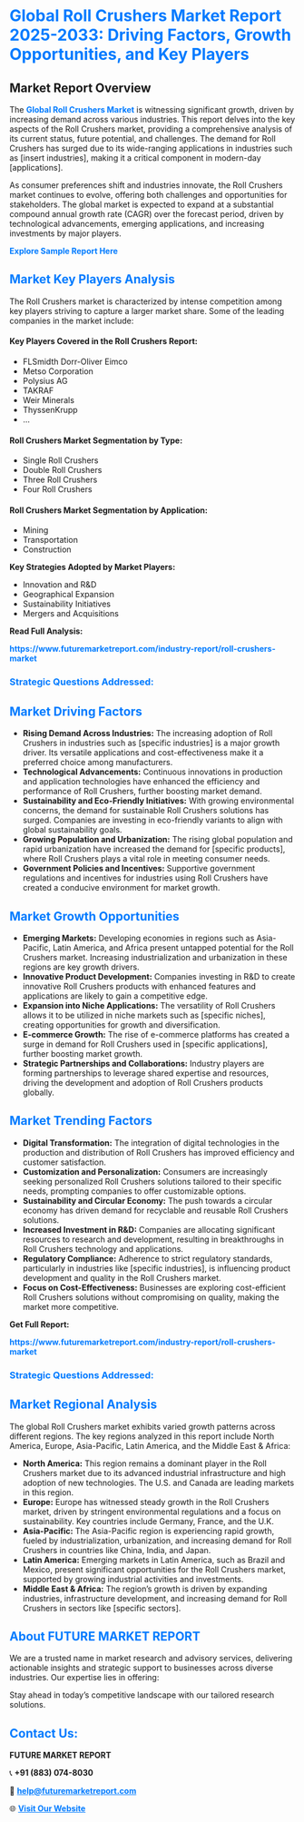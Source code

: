 <h1 style="color: #007BFF;">Global Roll Crushers Market Report 2025-2033: Driving Factors, Growth Opportunities, and Key Players</h1>

<section id="overview">
<h2>Market Report Overview</h2>
<p>The <a href="https://www.futuremarketreport.com/industry-report/roll-crushers-market" style="color: #007BFF; text-decoration: none;"><strong>Global Roll Crushers Market</strong></a> is witnessing significant growth, driven by increasing demand across various industries. This report delves into the key aspects of the Roll Crushers market, providing a comprehensive analysis of its current status, future potential, and challenges. The demand for Roll Crushers has surged due to its wide-ranging applications in industries such as [insert industries], making it a critical component in modern-day [applications].</p>
<p>As consumer preferences shift and industries innovate, the Roll Crushers market continues to evolve, offering both challenges and opportunities for stakeholders. The global market is expected to expand at a substantial compound annual growth rate (CAGR) over the forecast period, driven by technological advancements, emerging applications, and increasing investments by major players.</p>
</section>

<section id="overview">
<p><a href="https://www.futuremarketreport.com/request-sample/reportId=89212" style="color: #007BFF; text-decoration: none;"><strong>Explore Sample Report Here</strong></a></p>
</section>

<section id="key-players">
<h2 style="color: #007BFF;">Market Key Players Analysis</h2>
<p>The Roll Crushers market is characterized by intense competition among key players striving to capture a larger market share. Some of the leading companies in the market include:</p>
<h4>Key Players Covered in the Roll Crushers Report:</h4>
<ul><li>FLSmidth Dorr-Oliver Eimco</li><li>Metso Corporation</li><li>Polysius AG</li><li>TAKRAF</li><li>Weir Minerals</li><li>ThyssenKrupp</li><li>...</li></ul>
<h4>Roll Crushers Market Segmentation by Type:</h4>
<ul><li>Single Roll Crushers</li><li>Double Roll Crushers</li><li>Three Roll Crushers</li><li>Four Roll Crushers</li></ul>

<h4>Roll Crushers Market Segmentation by Application:</h4>
<ul><li>Mining</li><li>Transportation</li><li>Construction</li></ul>
<p><strong>Key Strategies Adopted by Market Players:</strong></p>
<ul>
<li>Innovation and R&D</li>
<li>Geographical Expansion</li>
<li>Sustainability Initiatives</li>
<li>Mergers and Acquisitions</li>
</ul>
</section>

<section>
<p><strong>Read Full Analysis: </strong></p><a href="https://www.futuremarketreport.com/industry-report/roll-crushers-market" style="color: #007BFF; text-decoration: none;"><strong>https://www.futuremarketreport.com/industry-report/roll-crushers-market</strong></a>
<h3 style="color: #007BFF;">Strategic Questions Addressed:</h3>
</section>

<section id="driving-factors">
<h2 style="color: #007BFF;">Market Driving Factors</h2>
<ul>
<li><strong>Rising Demand Across Industries:</strong> The increasing adoption of Roll Crushers in industries such as [specific industries] is a major growth driver. Its versatile applications and cost-effectiveness make it a preferred choice among manufacturers.</li>
<li><strong>Technological Advancements:</strong> Continuous innovations in production and application technologies have enhanced the efficiency and performance of Roll Crushers, further boosting market demand.</li>
<li><strong>Sustainability and Eco-Friendly Initiatives:</strong> With growing environmental concerns, the demand for sustainable Roll Crushers solutions has surged. Companies are investing in eco-friendly variants to align with global sustainability goals.</li>
<li><strong>Growing Population and Urbanization:</strong> The rising global population and rapid urbanization have increased the demand for [specific products], where Roll Crushers plays a vital role in meeting consumer needs.</li>
<li><strong>Government Policies and Incentives:</strong> Supportive government regulations and incentives for industries using Roll Crushers have created a conducive environment for market growth.</li>
</ul>
</section>

<section id="growth-opportunities">
<h2 style="color: #007BFF;">Market Growth Opportunities</h2>
<ul>
<li><strong>Emerging Markets:</strong> Developing economies in regions such as Asia-Pacific, Latin America, and Africa present untapped potential for the Roll Crushers market. Increasing industrialization and urbanization in these regions are key growth drivers.</li>
<li><strong>Innovative Product Development:</strong> Companies investing in R&D to create innovative Roll Crushers products with enhanced features and applications are likely to gain a competitive edge.</li>
<li><strong>Expansion into Niche Applications:</strong> The versatility of Roll Crushers allows it to be utilized in niche markets such as [specific niches], creating opportunities for growth and diversification.</li>
<li><strong>E-commerce Growth:</strong> The rise of e-commerce platforms has created a surge in demand for Roll Crushers used in [specific applications], further boosting market growth.</li>
<li><strong>Strategic Partnerships and Collaborations:</strong> Industry players are forming partnerships to leverage shared expertise and resources, driving the development and adoption of Roll Crushers products globally.</li>
</ul>
</section>

<section id="trending-factors">
<h2 style="color: #007BFF;">Market Trending Factors</h2>
<ul>
<li><strong>Digital Transformation:</strong> The integration of digital technologies in the production and distribution of Roll Crushers has improved efficiency and customer satisfaction.</li>
<li><strong>Customization and Personalization:</strong> Consumers are increasingly seeking personalized Roll Crushers solutions tailored to their specific needs, prompting companies to offer customizable options.</li>
<li><strong>Sustainability and Circular Economy:</strong> The push towards a circular economy has driven demand for recyclable and reusable Roll Crushers solutions.</li>
<li><strong>Increased Investment in R&D:</strong> Companies are allocating significant resources to research and development, resulting in breakthroughs in Roll Crushers technology and applications.</li>
<li><strong>Regulatory Compliance:</strong> Adherence to strict regulatory standards, particularly in industries like [specific industries], is influencing product development and quality in the Roll Crushers market.</li>
<li><strong>Focus on Cost-Effectiveness:</strong> Businesses are exploring cost-efficient Roll Crushers solutions without compromising on quality, making the market more competitive.</li>
</ul>
</section>

<section>
<p><strong>Get Full Report: </strong></p><a href="https://www.futuremarketreport.com/industry-report/roll-crushers-market" style="color: #007BFF; text-decoration: none;"><strong>https://www.futuremarketreport.com/industry-report/roll-crushers-market</strong></a>
<h3 style="color: #007BFF;">Strategic Questions Addressed:</h3>
</section>


<section id="regional-analysis">
<h2 style="color: #007BFF;">Market Regional Analysis</h2>
<p>The global Roll Crushers market exhibits varied growth patterns across different regions. The key regions analyzed in this report include North America, Europe, Asia-Pacific, Latin America, and the Middle East & Africa:</p>
<ul>
<li><strong>North America:</strong> This region remains a dominant player in the Roll Crushers market due to its advanced industrial infrastructure and high adoption of new technologies. The U.S. and Canada are leading markets in this region.</li>
<li><strong>Europe:</strong> Europe has witnessed steady growth in the Roll Crushers market, driven by stringent environmental regulations and a focus on sustainability. Key countries include Germany, France, and the U.K.</li>
<li><strong>Asia-Pacific:</strong> The Asia-Pacific region is experiencing rapid growth, fueled by industrialization, urbanization, and increasing demand for Roll Crushers in countries like China, India, and Japan.</li>
<li><strong>Latin America:</strong> Emerging markets in Latin America, such as Brazil and Mexico, present significant opportunities for the Roll Crushers market, supported by growing industrial activities and investments.</li>
<li><strong>Middle East & Africa:</strong> The region’s growth is driven by expanding industries, infrastructure development, and increasing demand for Roll Crushers in sectors like [specific sectors].</li>
</ul>
</section>

<footer>
<h2 style="color: #007BFF;">About FUTURE MARKET REPORT</h2>
<p>We are a trusted name in market research and advisory services, delivering actionable insights and strategic support to businesses across diverse industries. Our expertise lies in offering:</p>

<p>Stay ahead in today’s competitive landscape with our tailored research solutions.</p>

<h2 style="color: #007BFF;">Contact Us:</h2>
<p><strong>FUTURE MARKET REPORT</strong></p>
<p>📞 <strong>+91 (883) 074-8030</strong></p>
<p>📧 <strong><a href="mailto:help@futuremarketreport.com" style="color: #007BFF;">help@futuremarketreport.com</a></strong></p>
<p>🌐 <strong><a href="https://www.futuremarketreport.com/" style="color: #007BFF;">Visit Our Website</a></strong></p>
</footer>